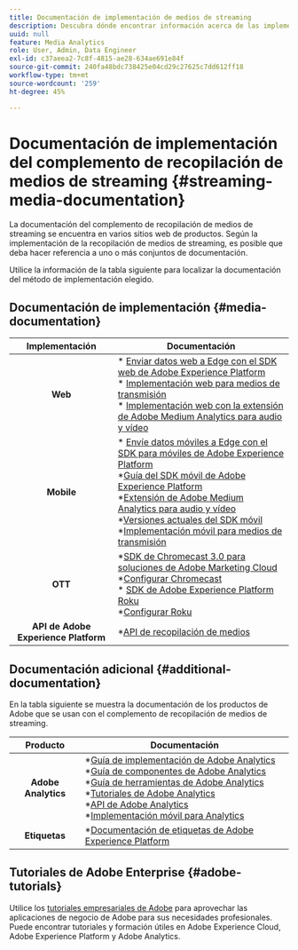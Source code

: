 ```yaml
---
title: Documentación de implementación de medios de streaming
description: Descubra dónde encontrar información acerca de las implementaciones de medios de streaming.
uuid: null
feature: Media Analytics
role: User, Admin, Data Engineer
exl-id: c37aeea2-7c8f-4815-ae28-634ae691e84f
source-git-commit: 240fa48bdc738425e04cd29c27625c7dd612ff18
workflow-type: tm+mt
source-wordcount: '259'
ht-degree: 45%

---
```


# Documentación de implementación del complemento de recopilación de medios de streaming {#streaming-media-documentation}

La documentación del complemento de recopilación de medios de streaming se encuentra en varios sitios web de productos. Según la implementación de la recopilación de medios de streaming, es posible que deba hacer referencia a uno o más conjuntos de documentación.

Utilice la información de la tabla siguiente para localizar la documentación del método de implementación elegido.

## Documentación de implementación {#media-documentation}

| Implementación | Documentación |
|:-----------------------:|----------------|
| **Web** | * [Enviar datos web a Edge con el SDK web de Adobe Experience Platform](/help/implementation/edge/edge-web-sdk.md) <br> * [Implementación web para medios de transmisión](/help/implementation/media-sdk/setup/web-implementation.md) <br>* [Implementación web con la extensión de Adobe Medium Analytics para audio y vídeo](https://experienceleague.adobe.com/docs/experience-platform/tags/extensions/adobe/media-analytics-3x/overview.html?lang=es) |
| **Mobile** | * [Envíe datos móviles a Edge con el SDK para móviles de Adobe Experience Platform](/help/implementation/edge/edge-mobile-sdk.md) <br> *[Guía del SDK móvil de Adobe Experience Platform](https://developer.adobe.com/client-sdks/documentation/) <br> *[Extensión de Adobe Medium Analytics para audio y vídeo](https://developer.adobe.com/client-sdks/documentation/adobe-media-analytics/)<br> *[Versiones actuales del SDK móvil](https://developer.adobe.com/client-sdks/documentation/current-sdk-versions/) <br> *[Implementación móvil para medios de transmisión](/help/implementation/media-sdk/setup/mobile-implementation.md) | |  |
| **OTT** | *[SDK de Chromecast 3.0 para soluciones de Adobe Marketing Cloud](https://adobe-marketing-cloud.github.io/media-sdks/reference/chromecast/)<br> *[Configurar Chromecast](/help/implementation/media-sdk/setup/set-up-chromecast.md)<br> * [SDK de Adobe Experience Platform Roku](/help/implementation/edge/implementation-edge.md) <br> *[Configurar Roku](/help/implementation/media-sdk/setup/set-up-roku.md) |
| **API de Adobe Experience Platform** | *[API de recopilación de medios](/help/implementation/media-collection-api/mc-api-overview.md) |

## Documentación adicional {#additional-documentation}

En la tabla siguiente se muestra la documentación de los productos de Adobe que se usan con el complemento de recopilación de medios de streaming.

| Producto | Documentación |
|:-----------------------:|----------------|
| **Adobe Analytics** | *[Guía de implementación de Adobe Analytics](https://experienceleague.adobe.com/docs/analytics/implementation/home.html?lang=es)<br>  *[Guía de componentes de Adobe Analytics](https://experienceleague.adobe.com/docs/analytics/components/home.html?lang=es)<br> *[Guía de herramientas de Adobe Analytics](https://experienceleague.adobe.com/docs/analytics/analyze/home.html?lang=es)<br> *[Tutoriales de Adobe Analytics](https://experienceleague.adobe.com/docs/analytics.html?lang=es#tutorials) <br> *[API de Adobe Analytics](https://developer.adobe.com/analytics-apis/docs/2.0/)<br> *[Implementación móvil para Analytics](https://developer.adobe.com/client-sdks/documentation/adobe-analytics/) |
| **Etiquetas** | *[Documentación de etiquetas de Adobe Experience Platform](https://experienceleague.adobe.com/docs/experience-platform/tags/home.html?lang=es) |

## Tutoriales de Adobe Enterprise {#adobe-tutorials}

Utilice los [tutoriales empresariales de Adobe](https://experienceleague.adobe.com/docs/home-tutorials.html?lang=es) para aprovechar las aplicaciones de negocio de Adobe para sus necesidades profesionales. Puede encontrar tutoriales y formación útiles en Adobe Experience Cloud, Adobe Experience Platform y Adobe Analytics.
